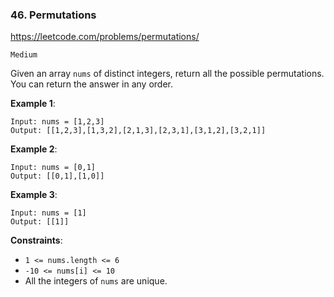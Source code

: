 ### 46. Permutations

https://leetcode.com/problems/permutations/

`Medium`

Given an array `nums` of distinct integers, return all the possible permutations. You can return the answer in any order.

**Example 1**:
```
Input: nums = [1,2,3]
Output: [[1,2,3],[1,3,2],[2,1,3],[2,3,1],[3,1,2],[3,2,1]]
```

**Example 2**:
```
Input: nums = [0,1]
Output: [[0,1],[1,0]]
```

**Example 3**:
```
Input: nums = [1]
Output: [[1]]
```

**Constraints**:

* `1 <= nums.length <= 6`
* `-10 <= nums[i] <= 10`
* All the integers of `nums` are unique.